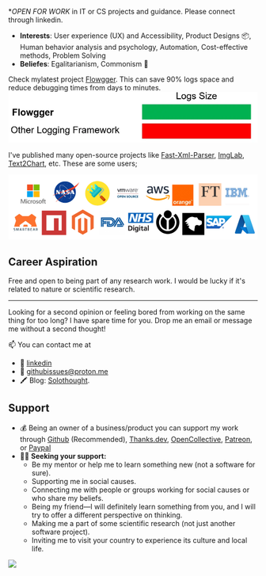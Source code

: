**OPEN FOR WORK* in IT or CS projects and guidance. Please connect through linkedin.

- **Interests**: User experience (UX) and Accessibility, Product Designs 📦, Human behavior analysis and psychology, Automation, Cost-effective methods, Problem Solving
- **Beliefes**: Egalitarianism, Commonism 🌱

Check mylatest project [Flowgger](https://github.com/solothought/flowgger). This can save 90% logs space and reduce debugging times from days to minutes.
![Flowgger](https://github.com/NaturalIntelligence/fast-xml-parser/raw/master/static/img/flowgger_h.webp)

I've published many open-source projects like [Fast-Xml-Parser](https://github.com/NaturalIntelligence/fast-xml-parser/),  [ImgLab](https://solothought.com/imglab), [Text2Chart](https://solothought.com/text2chart/flow), etc. These are some users;

![](fxp-users.png)

## Career Aspiration
Free and open to being part of any research work. I would be lucky if it's related to nature or scientific research.

---

Looking for a second opinion or feeling bored from working on the same thing for too long? I have spare time for you. Drop me an email or message me without a second thought!

📫 You can contact me at 
- 🔗 [linkedin](https://www.linkedin.com/in/amitguptagwl/)
- 📧 githubissues@proton.me
- 🖍️ Blog: [Solothought](https://solothought.com/).

## Support

- 💰 Being an owner of a business/product you can support my work through [Github](https://github.com/sponsors/NaturalIntelligence) (Recommended), [Thanks.dev](), [OpenCollective](https://opencollective.com/fast-xml-parser/donate), [Patreon](https://www.patreon.com/Solothought), or [Paypal](https://paypal.me/naturalintelligence)
- 🧑‍🏫 **Seeking your support:**
  - Be my mentor or help me to learn something new (not a software for sure).
  - Supporting me in social causes.
  - Connecting me with people or groups working for social causes or who share my beliefs.
  - Being my friend—I will definitely learn something from you, and I will try to offer a different perspective on thinking.
  - Making me a part of some scientific research (not just another software project).
  - Inviting me to visit your country to experience its culture and local life.

![](https://komarev.com/ghpvc/?username=amitguptagwl)
